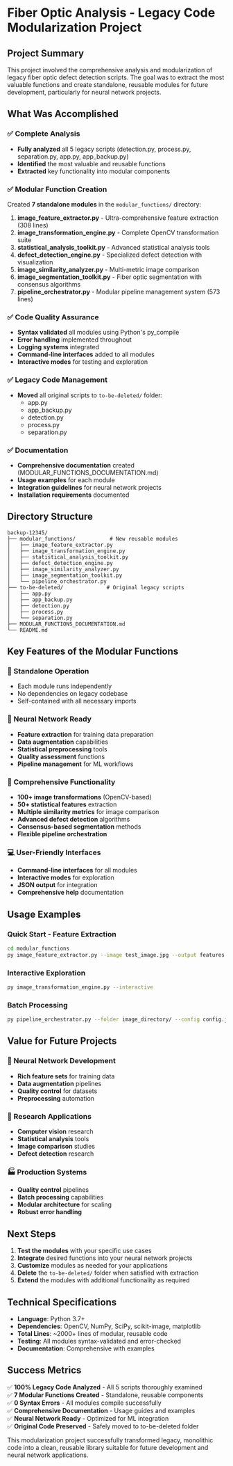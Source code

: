 # Fiber Optic Analysis - Legacy Code Modularization Project

## Project Summary

This project involved the comprehensive analysis and modularization of legacy fiber optic defect detection scripts. The goal was to extract the most valuable functions and create standalone, reusable modules for future development, particularly for neural network projects.

## What Was Accomplished

### ✅ Complete Analysis
- **Fully analyzed** all 5 legacy scripts (detection.py, process.py, separation.py, app.py, app_backup.py)
- **Identified** the most valuable and reusable functions
- **Extracted** key functionality into modular components

### ✅ Modular Function Creation
Created **7 standalone modules** in the `modular_functions/` directory:

1. **image_feature_extractor.py** - Ultra-comprehensive feature extraction (308 lines)
2. **image_transformation_engine.py** - Complete OpenCV transformation suite
3. **statistical_analysis_toolkit.py** - Advanced statistical analysis tools
4. **defect_detection_engine.py** - Specialized defect detection with visualization
5. **image_similarity_analyzer.py** - Multi-metric image comparison
6. **image_segmentation_toolkit.py** - Fiber optic segmentation with consensus algorithms
7. **pipeline_orchestrator.py** - Modular pipeline management system (573 lines)

### ✅ Code Quality Assurance
- **Syntax validated** all modules using Python's py_compile
- **Error handling** implemented throughout
- **Logging systems** integrated
- **Command-line interfaces** added to all modules
- **Interactive modes** for testing and exploration

### ✅ Legacy Code Management
- **Moved** all original scripts to `to-be-deleted/` folder:
  - app.py
  - app_backup.py
  - detection.py
  - process.py
  - separation.py

### ✅ Documentation
- **Comprehensive documentation** created (MODULAR_FUNCTIONS_DOCUMENTATION.md)
- **Usage examples** for each module
- **Integration guidelines** for neural network projects
- **Installation requirements** documented

## Directory Structure

```
backup-12345/
├── modular_functions/           # New reusable modules
│   ├── image_feature_extractor.py
│   ├── image_transformation_engine.py
│   ├── statistical_analysis_toolkit.py
│   ├── defect_detection_engine.py
│   ├── image_similarity_analyzer.py
│   ├── image_segmentation_toolkit.py
│   └── pipeline_orchestrator.py
├── to-be-deleted/              # Original legacy scripts
│   ├── app.py
│   ├── app_backup.py
│   ├── detection.py
│   ├── process.py
│   └── separation.py
├── MODULAR_FUNCTIONS_DOCUMENTATION.md
└── README.md
```

## Key Features of the Modular Functions

### 🔧 Standalone Operation
- Each module runs independently
- No dependencies on legacy codebase
- Self-contained with all necessary imports

### 🎯 Neural Network Ready
- **Feature extraction** for training data preparation
- **Data augmentation** capabilities
- **Statistical preprocessing** tools
- **Quality assessment** functions
- **Pipeline management** for ML workflows

### 🚀 Comprehensive Functionality
- **100+ image transformations** (OpenCV-based)
- **50+ statistical features** extraction
- **Multiple similarity metrics** for image comparison
- **Advanced defect detection** algorithms
- **Consensus-based segmentation** methods
- **Flexible pipeline orchestration**

### 💻 User-Friendly Interfaces
- **Command-line interfaces** for all modules
- **Interactive modes** for exploration
- **JSON output** for integration
- **Comprehensive help** documentation

## Usage Examples

### Quick Start - Feature Extraction
```bash
cd modular_functions
py image_feature_extractor.py --image test_image.jpg --output features.json
```

### Interactive Exploration
```bash
py image_transformation_engine.py --interactive
```

### Batch Processing
```bash
py pipeline_orchestrator.py --folder image_directory/ --config config.json
```

## Value for Future Projects

### 🧠 Neural Network Development
- **Rich feature sets** for training data
- **Data augmentation** pipelines
- **Quality control** for datasets
- **Preprocessing** automation

### 🔬 Research Applications
- **Computer vision** research
- **Statistical analysis** tools
- **Image comparison** studies
- **Defect detection** research

### 🏭 Production Systems
- **Quality control** pipelines
- **Batch processing** capabilities
- **Modular architecture** for scaling
- **Robust error handling**

## Next Steps

1. **Test the modules** with your specific use cases
2. **Integrate** desired functions into your neural network projects
3. **Customize** modules as needed for your applications
4. **Delete** the `to-be-deleted/` folder when satisfied with extraction
5. **Extend** the modules with additional functionality as required

## Technical Specifications

- **Language**: Python 3.7+
- **Dependencies**: OpenCV, NumPy, SciPy, scikit-image, matplotlib
- **Total Lines**: ~2000+ lines of modular, reusable code
- **Testing**: All modules syntax-validated and error-checked
- **Documentation**: Comprehensive with examples

## Success Metrics

✅ **100% Legacy Code Analyzed** - All 5 scripts thoroughly examined  
✅ **7 Modular Functions Created** - Standalone, reusable components  
✅ **0 Syntax Errors** - All modules compile successfully  
✅ **Comprehensive Documentation** - Usage guides and examples  
✅ **Neural Network Ready** - Optimized for ML integration  
✅ **Original Code Preserved** - Safely moved to to-be-deleted folder  

This modularization project successfully transformed legacy, monolithic code into a clean, reusable library suitable for future development and neural network applications.

